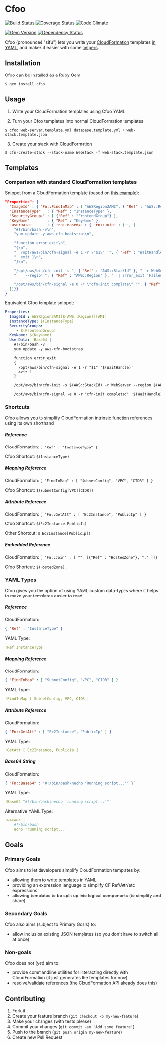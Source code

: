 # Cfoo

[![Build Status](https://travis-ci.org/drrb/cfoo.png?branch=master)](https://travis-ci.org/drrb/cfoo)
[![Coverage Status](https://coveralls.io/repos/drrb/cfoo/badge.png?branch=master)](https://coveralls.io/r/drrb/cfoo)
[![Code Climate](https://codeclimate.com/github/drrb/cfoo.png)](https://codeclimate.com/github/drrb/cfoo)

[![Gem Version](https://badge.fury.io/rb/cfoo.png)](https://badge.fury.io/rb/cfoo)
[![Dependency Status](https://gemnasium.com/drrb/cfoo.png)](https://gemnasium.com/drrb/cfoo)

Cfoo (pronounced "sifu") lets you write your [CloudFormation](https://aws.amazon.com/cloudformation)
templates [in YAML](#templates), and makes it easier with some [helpers](#shortcuts).

## Installation

Cfoo can be installed as a Ruby Gem

    $ gem install cfoo

## Usage

1. Write your CloudFormation templates using Cfoo YAML 

2. Turn your Cfoo templates into normal CloudFormation templates
```terminal
$ cfoo web-server.template.yml database.template.yml > web-stack.template.json
```

3. Create your stack with CloudFormation
```terminal
$ cfn-create-stack --stack-name WebStack -f web-stack.template.json
```

## Templates

### Comparison with standard CloudFormation templates

Snippet from a CloudFormation template (based on [this example](https://s3.amazonaws.com/cloudformation-templates-us-east-1/Rails_Single_Instance.template)):

```json
"Properties": {
  "ImageId" : { "Fn::FindInMap" : [ "AWSRegion2AMI", { "Ref" : "AWS::Region" }, "AMI" ] },
  "InstanceType"   : { "Ref" : "InstanceType" },
  "SecurityGroups" : [ {"Ref" : "FrontendGroup"} ],
  "KeyName"        : { "Ref" : "KeyName" },
  "UserData"       : { "Fn::Base64" : { "Fn::Join" : ["", [
    "#!/bin/bash -v\n",
    "yum update -y aws-cfn-bootstrap\n",

    "function error_exit\n",
    "{\n",
    "  /opt/aws/bin/cfn-signal -e 1 -r \"$1\" '", { "Ref" : "WaitHandle" }, "'\n",
    "  exit 1\n",
    "}\n",

    "/opt/aws/bin/cfn-init -s ", { "Ref" : "AWS::StackId" }, " -r WebServer ",
    "    --region ", { "Ref" : "AWS::Region" }, " || error_exit 'Failed to run cfn-init'\n",

    "/opt/aws/bin/cfn-signal -e 0 -r \"cfn-init complete\" '", { "Ref" : "WaitHandle" }, "'\n"
  ]]}}        
}
```

Equivalent Cfoo template snippet:

```yaml
Properties:
  ImageId : AWSRegion2AMI[$(AWS::Region)][AMI]
  InstanceType: $(InstanceType)
  SecurityGroups: 
     - $(FrontendGroup)
  KeyName: $(KeyName)
  UserData: !Base64 |
    #!/bin/bash -v
    yum update -y aws-cfn-bootstrap

    function error_exit
    {
      /opt/aws/bin/cfn-signal -e 1 -r "$1" '$(WaitHandle)'
      exit 1
    }

    /opt/aws/bin/cfn-init -s $(AWS::StackId) -r WebServer --region $(AWS::Region) || error_exit 'Failed to run cfn-init'

    /opt/aws/bin/cfn-signal -e 0 -r "cfn-init completed" '$(WaitHandle)'
```

### Shortcuts

Cfoo allows you to simplify CloudFormation [intrinsic function](http://docs.aws.amazon.com/AWSCloudFormation/latest/UserGuide/intrinsic-function-reference.html)
references using its own shorthand

##### Reference

CloudFormation: `{ "Ref" : "InstanceType" }`

Cfoo Shortcut: `$(InstanceType)`

##### Mapping Reference

CloudFormation: `{ "FindInMap" : [ "SubnetConfig", "VPC", "CIDR" ] }`

Cfoo Shortcut: `$(SubnetConfig[VPC][CIDR])`

##### Attribute Reference

CloudFormation: `{ "Fn::GetAtt" : [ "Ec2Instance", "PublicIp" ] }`

Cfoo Shortcut: `$(Ec2Instance.PublicIp)`

Other Shortcut: `$(Ec2Instance[PublicIp])`

##### Embedded Reference

CloudFormation: `{ "Fn::Join" : [ "", [{"Ref" : "HostedZone"}, "." ]]}`

Cfoo Shortcut: `$(HostedZone).`

### YAML Types

Cfoo gives you the option of using YAML custom data-types where it helps to make your templates easier to read.

##### Reference

CloudFormation:
```json
{ "Ref" : "InstanceType" }
```

YAML Type:
```yaml
!Ref InstanceType
```

##### Mapping Reference

CloudFormation:
```json
{ "FindInMap" : [ "SubnetConfig", "VPC", "CIDR" ] }
```

YAML Type:
```yaml
!FindInMap [ SubnetConfig, VPC, CIDR ]
```

##### Attribute Reference

CloudFormation:
```json
{ "Fn::GetAtt" : [ "Ec2Instance", "PublicIp" ] }
```

YAML Type:
```yaml
!GetAtt [ Ec2Instance, PublicIp ]
```

##### Base64 String

CloudFormation:
```json
{ "Fn::Base64" : "#!/bin/bash\necho 'Running script...'" }`
```

YAML Type:
```yaml
!Base64 "#!/bin/bash\necho 'running script...'"`
```

Alternative YAML Type:
```yaml
!Base64 |
    #!/bin/bash
    echo 'running script...'
```

## Goals

### Primary Goals

Cfoo aims to let developers simplify CloudFormation templates by:

- allowing them to write templates in YAML
- providing an expression language to simplify CF Ref/Attr/etc expressions
- allowing templates to be split up into logical components (to simplify and share)

### Secondary Goals

Cfoo also aims (subject to Primary Goals) to:

- allow inclusion existing JSON templates (so you don't have to switch all at once)

### Non-goals

Cfoo does not (yet) aim to:

- provide commandline utilities for interacting directly with CloudFormation (it just generates the templates for now)
- resolve/validate references (the CloudFormation API already does this)

## Contributing

1. Fork it
2. Create your feature branch (`git checkout -b my-new-feature`)
3. Make your changes (with tests please)
4. Commit your changes (`git commit -am 'Add some feature'`)
5. Push to the branch (`git push origin my-new-feature`)
6. Create new Pull Request
